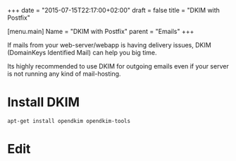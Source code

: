 +++
date = "2015-07-15T22:17:00+02:00"
draft = false
title = "DKIM with Postfix"


[menu.main]
Name = "DKIM with Postfix"
parent = "Emails"
+++


If mails from your web-server/webapp is having delivery issues, DKIM (DomainKeys Identified Mail) can help you big time.

Its highly recommended to use DKIM for outgoing emails even if your server is not running any kind of mail-hosting.

# Install DKIM

```apt-get install opendkim opendkim-tools```

# Edit